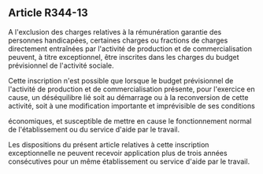 ## Article R344-13

A l'exclusion des charges relatives à la rémunération garantie des personnes handicapées, certaines charges
ou fractions de charges directement entraînées par l'activité de production et de commercialisation peuvent, à
titre exceptionnel, être inscrites dans les charges du budget prévisionnel de l'activité sociale.

Cette inscription n'est possible que lorsque le budget prévisionnel de l'activité de production et de
commercialisation présente, pour l'exercice en cause, un déséquilibre lié soit au démarrage ou à la
reconversion de cette activité, soit à une modification importante et imprévisible de ses conditions


économiques, et susceptible de mettre en cause le fonctionnement normal de l'établissement ou du service
d'aide par le travail.

Les dispositions du présent article relatives à cette inscription exceptionnelle ne peuvent recevoir application
plus de trois années consécutives pour un même établissement ou service d'aide par le travail.

